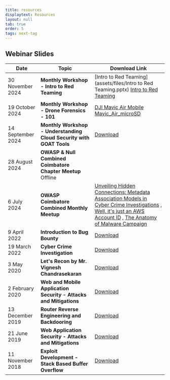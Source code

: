 ```yaml
---
title: resources
displaytext: Resources
layout: null
tab: true
order: 5
tags: next-tag
---
```


## Webinar Slides

| Date                | Topic                                                               | Download Link                                                                                              |
|---------------------|---------------------------------------------------------------------|------------------------------------------------------------------------------------------------------------|
| 30 November 2024     | **Monthly Workshop - Intro to Red Teaming**                        |  [Intro to Red Teaming](assets/files/Intro to Red Teaming.pptx) [Intro to Red Teaming](assets/files/02_DJI_Mavic_Air_microSD_encase.pdf) |
| 19 October 2024     | **Monthly Workshop - Drone Forensics - 101**                        |  [DJI Mavic Air Mobile](assets/files/00_DJI_Mavic_Air_Mobile.pdf) [Mavic_Air_microSD](assets/files/02_DJI_Mavic_Air_microSD_encase.pdf) |
| 14 September 2024   | **Monthly Workshop - Understanding Cloud Security with GOAT Tools** |  [Download]()                                            |                                                                
| 28 August 2024      | **OWASP & Null Combined Coimbatore Chapter Meetup** Offline         |                                                                                                           |
| 6 July 2024         | **OWASP Coimbatore Combined Monthly Meetup**                        | [Unveiling Hidden Connections: Metadata Association Models in Cyber Crime Investigations](assets/files/Unveiling_Hidden_Connections_Metadata_Association_Models_in_Cyber_Crime_Investigations.pdf) , [Well, it's just an AWS Account ID](assets/files/Well_it's_just_an_AWS_Account_ID.pdf) , [The Anatomy of Malware Campaign](assets/files/The_Anatomy_of_a_Malware_Campaign_From_Infection_to_Exfiltration.pdf)                                                         |
| 9 April 2022        | **Introduction to Bug Bounty**                                      | [Download](assets/files/OWASP%20CBE%20Slides.pdf)                                                          |
| 19 March 2022       | **Cyber Crime Investigation**                                       | [Download](assets/files/cyber%20crime%20Investigation.pdf)                                                 |
| 3 May 2020          | **Let's Recon by Mr. Vignesh Chandrasekaran**                       | [Download](assets/files/Lets%20Recon.pdf)                                                                  |
| 2 February 2020     | **Web and Mobile Application Security - Attacks and Mitigations**   | [Download](assets/files/Web%20Mobile%20Application%20Security%20by%20Adithyan%20AK.pdf)                    |
| 13 December 2019    | **Router Reverse Engineering and Backdooring**                      | [Download](assets/files/Router%20Reversing%20by%20Adithyan%20AK.pdf)                                       |
| 21 June 2019        | **Web Application Security - Attacks and Mitigations**              | [Download](assets/files/Web%20Application%20Security%20Adithyan%20AK.pdf)                                  |
| 11 November 2018    | **Exploit Development - Stack Based Buffer Overflow**               | [Download](assets/files/Exploit%20Development%20Stack%20Bufferoverflow.pdf)                                |
